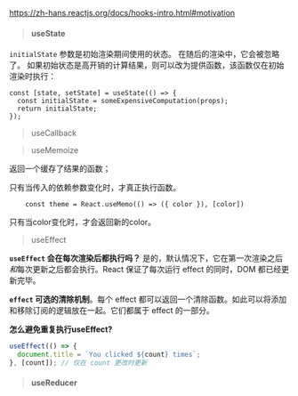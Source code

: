 https://zh-hans.reactjs.org/docs/hooks-intro.html#motivation

> #### useState

`initialState` 参数是初始渲染期间使用的状态。 在随后的渲染中，它会被忽略了。 如果初始状态是高开销的计算结果，则可以改为提供函数，该函数仅在初始渲染时执行：

```
const [state, setState] = useState(() => {
  const initialState = someExpensiveComputation(props);
  return initialState;
});
```

> useCallback

> useMemoize

返回一个缓存了结果的函数；

只有当传入的依赖参数变化时，才真正执行函数。

```
	const theme = React.useMemo(() => ({ color }), [color])
```

只有当color变化时，才会返回新的color。





> useEffect

**`useEffect` 会在每次渲染后都执行吗？** 是的，默认情况下，它在第一次渲染之后*和*每次更新之后都会执行。React 保证了每次运行 effect 的同时，DOM 都已经更新完毕。

 **`effect` 可选的清除机制**。每个 effect 都可以返回一个清除函数。如此可以将添加和移除订阅的逻辑放在一起。它们都属于 effect 的一部分。

**怎么避免重复执行useEffect?**

```js
useEffect(() => {
  document.title = `You clicked ${count} times`;
}, [count]); // 仅在 count 更改时更新
```





> #### useReducer



